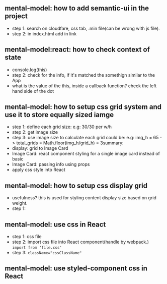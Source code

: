 ## mental-model: how to add semantic-ui in the project 
- step 1: search on cloudfare, css tab, .min file(can be wrong with js file).
- step 2: in index.html add in link

## mental-model:react: how to check context of state 
- console.log(this)
- step 2: check for the info, if it's matched the somethign similar to the App
- what is the value of the this, inside a callback function? check the left hand side of the dot

## mental-model: how to setup css grid system and use it to store equally sized iamge 
- step 1: define each grid size: e.g: 30/30 per w/h
- step 2: get image size
- step 3: use image size to calculate each grid could be: e.g: img_h = 65 -> total_grids = Math.floor(img_h/grid_h) = 3summary: 
- display: grid to Image Card
- Image Card: react component styling for a single image card instead of basic <img>
- Image Card: passing info using props
- apply css style into React

## mental-model: how to setup css display grid 
- usefulness? this is used for styling content display size based on grid weight.
- step 1:

## mental-model: use css in React
- step 1: css file
- step 2: import css file into React component(handle by webpack.) `import from 'file.css'`
- step 3: `className="cssClassName"`

## mental-model: use styled-component css in React
